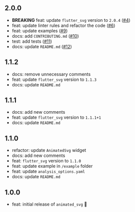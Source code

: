 ## 2.0.0

* **BREAKING** feat: update `flutter_svg` version to `2.0.4` ([#4](https://github.com/BBarisKilic/Animated-SVG/issues/4))
* feat: update linter rules and refactor the code ([#6](https://github.com/BBarisKilic/Animated-SVG/issues/6))
* feat: update examples ([#9](https://github.com/BBarisKilic/Animated-SVG/issues/9))
* docs: add `CONTRIBUTING.md` ([#10](https://github.com/BBarisKilic/Animated-SVG/issues/10))
* test: add tests ([#11](https://github.com/BBarisKilic/Animated-SVG/issues/11))
* docs: update `README.md` ([#12](https://github.com/BBarisKilic/Animated-SVG/issues/12))

## 1.1.2

* docs: remove unnecessary comments
* feat: update `flutter_svg` version to `1.1.3`
* docs: update `README.md`

## 1.1.1

* docs: add new comments
* feat: update `flutter_svg` version to `1.1.1+1`
* docs: update `README.md`

## 1.1.0

* refactor: update `AnimatedSvg` widget
* docs: add new comments
* feat: `flutter_svg` version to `1.1.0`
* feat: update example in `/example` folder
* feat: update `analysis_options.yaml`
* docs: update `README.md`

## 1.0.0

* feat: initial release of `animated_svg` 🎉